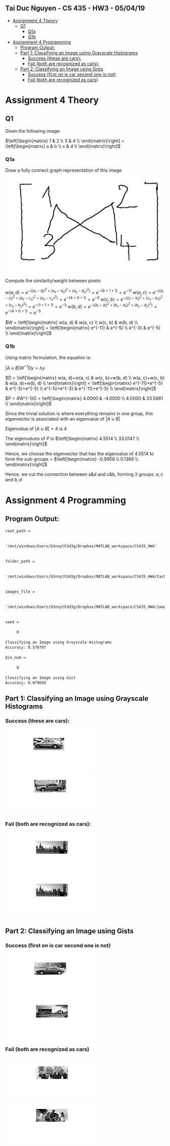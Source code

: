 ## Tai Duc Nguyen - CS 435 - HW3 - 05/04/19
- [Assignment 4 Theory](#assignment-4-theory)
  - [Q1](#q1)
    - [Q1a](#q1a)
    - [Q1b](#q1b)
- [Assignment 4 Programming](#assignment-4-programming)
  - [Program Output:](#program-output)
  - [Part 1: Classifying an Image using Grayscale Histograms](#part-1-classifying-an-image-using-grayscale-histograms)
    - [Success (these are cars):](#success-these-are-cars)
    - [Fail (both are recognized as cars):](#fail-both-are-recognized-as-cars)
  - [Part 2: Classifying an Image using Gists](#part-2-classifying-an-image-using-gists)
    - [Success (first on is car second one is not)](#success-first-on-is-car-second-one-is-not)
    - [Fail (both are recognized as cars)](#fail-both-are-recognized-as-cars)

# Assignment 4 Theory

## Q1
Given the following image:

$\left[\begin{matrix} 
    1 & 2 \\
    3 & 4 \\
\end{matrix}\right] = 
\left[\begin{matrix} 
    a & b \\
    c & d \\
\end{matrix}\right]$

### Q1a
Draw a fully connect graph representation of this image
![graph](Q1Theory.png)

Compute the similarity/weight between pixels:

$w(a, d) = e^{-((a_i-d_i)^2 + (a_x-d_x)^2 + (a_y-d_y)^2)} = e^{-(9 + 1 + 1)} = e^{-11}$
$w(a, c) = e^{-((a_i-c_i)^2 + (a_x-c_x)^2 + (a_y-c_y)^2)} = e^{-(4 + 0 + 1)} = e^{-5}$
$w(c, b) = e^{-((c_i-b_i)^2 + (c_x-b_x)^2 + (c_y-b_y)^2)} = e^{-(1 + 1 + 1)} = e^{-3}$
$w(b, d) = e^{-((b_i-d_i)^2 + (b_x-d_x)^2 + (b_y-d_y)^2)} = e^{-(4 + 0 + 1)} = e^{-5}$

$W = \left[\begin{matrix}
    w(a, d) & w(a, c) \\
    w(c, b) & w(b, d) \\
\end{matrix}\right] = 
\left[\begin{matrix}
    e^{-11} & e^{-5} \\
    e^{-3} & e^{-5} \\
\end{matrix}\right]$

### Q1b

Using matrix formulation, the equation is:

$|A \cup B|W^{-1}Dy = \lambda y$

$D = \left[\begin{matrix}
    w(a, d)+w(a, c) & w(c, b)+w(b, d) \\
    w(a, c)+w(c, b) & w(a, d)+w(b, d) \\
\end{matrix}\right] = 
\left[\begin{matrix}
    e^{-11}+e^{-5} & e^{-3}+e^{-5} \\
    e^{-5}+e^{-3} & e^{-11}+e^{-5} \\
\end{matrix}\right]$

$P = 4W^{-1}D = 
\left[\begin{matrix}
    4.0000 & -4.0000 \\
    4.0000 & 33.5661 \\
\end{matrix}\right]$

Since the trivial solution is where everything remains in one group, this eigenvector is associated with an eigenvalue of $|A \cup B|$

Eigenvalue of $|A \cup B| = 4$ is 4

The eigenvalues of $P$ is $\left[\begin{matrix}
    4.5514 \\
    33.0147 \\
\end{matrix}\right]$

Hence, we choose the eigenvector that has the eigenvalue of $4.5514$ to form the sub-groups = $\left[\begin{matrix}
    -0.9906 \\
    0.1366 \\
\end{matrix}\right]$

Hence, we cut the connection between a&d and c&b, forming 2 groups:
$a,c$ and $b,d$



# Assignment 4 Programming

## Program Output:
```
root_path =

    '/mnt/windows/Users/b3nnyth3d3g/Dropbox/MATLAB_workspace/CS435_HW4'


folder_path =

    '/mnt/windows/Users/b3nnyth3d3g/Dropbox/MATLAB_workspace/CS435_HW4/CarData/TrainImages/'


images_file =

    '/mnt/windows/Users/b3nnyth3d3g/Dropbox/MATLAB_workspace/CS435_HW4/images.dat'


seed =

     0

Classifying an Image using Grayscale Histograms
Accuracy: 0.578797

bin_num =

     8

Classifying an Image using Gist
Accuracy: 0.879656

```

## Part 1: Classifying an Image using Grayscale Histograms

### Success (these are cars):
![success-1-1](success-1-1.png)
![success-1-2](success-1-2.png)

### Fail (both are recognized as cars):
![fail-1-1](fail-1-1.png)
![fail-1-1](fail-1-1.png)

## Part 2: Classifying an Image using Gists

### Success (first on is car second one is not)
![success-2-1](success-2-1.png)
![success-2-2](success-2-2.png)

### Fail (both are recognized as cars)
![fail-2-1](fail-2-1.png)
![fail-2-2](fail-2-2.png)